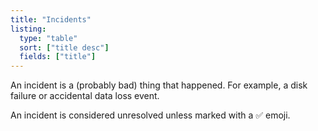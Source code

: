 ```yaml
---
title: "Incidents"
listing:
  type: "table"
  sort: ["title desc"]
  fields: ["title"]
---
```


An incident is a (probably bad) thing that happened. For example, a disk failure or
accidental data loss event.

An incident is considered unresolved unless marked with a ✅ emoji.
